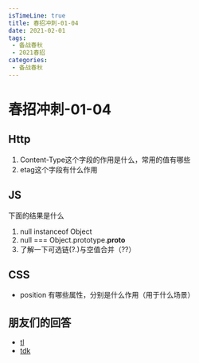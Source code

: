 ```yaml
---
isTimeLine: true
title: 春招冲刺-01-04
date: 2021-02-01
tags:
 - 备战春秋
 - 2021春招
categories:
 - 备战春秋
---
```

# 春招冲刺-01-04

## Http
1. Content-Type这个字段的作用是什么，常用的值有哪些
2. etag这个字段有什么作用

## JS
下面的结果是什么
1. null instanceof Object
2. null === Object.prototype.__proto__
3. 了解一下可选链(?.)与空值合并（??）

## CSS
* position 有哪些属性，分别是什么作用（用于什么场景）

## 朋友们的回答
* [tl](https://juejin.cn/post/6913829879054073864)
* [tdk](https://www.cnblogs.com/dark-duck/p/14288313.html)

<comment/>
<tongji/>